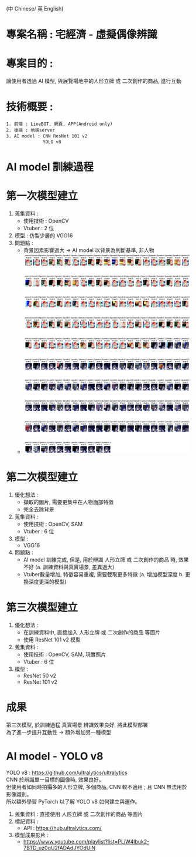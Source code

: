 (中 Chinese/ 英 English)

# 專案名稱 : 宅經濟 - 虛擬偶像辨識
# 專案目的 :   
讓使用者透過 AI 模型, 與展覽場地中的人形立牌 或 二次創作的商品, 進行互動
# 技術概要 : 
    1. 前端 : LineBOT, 網頁, APP(Android only)
    2. 後端 : 地端server
    3. AI model : CNN ResNet 101 v2
                  YOLO v8
                  
# AI model 訓練過程
# 第一次模型建立
1. 蒐集資料 : 
    - 使用技術 : OpenCV
    - Vtuber : 2 位
2. 模型 : 
    仿製少層的 VGG16
3. 問題點 :  
    - 背景因素影響過大 -> AI model 以背景為判斷基準, 非人物
    - ![Image text](https://github.com/h0806449f/Project_Tibame/blob/main/%E7%AC%AC%E4%B8%80%E6%AC%A1.png)

# 第二次模型建立
1. 優化想法 : 
    - 擷取的圖片, 需要更集中在人物面部特徵
    - 完全去除背景
2. 蒐集資料 : 
    - 使用技術 : OpenCV, SAM
    - Vtuber : 6 位
3. 模型 : 
    - VGG16
4. 問題點 : 
    - AI model 訓練完成, 但是, 用於辨識 人形立牌 或 二次創作的商品 時, 效果不好   (a. 訓練資料與真實場景, 差異過大)
    - Vtuber數量增加, 特徵容易重複, 需要截取更多特徵   (a. 增加模型深度 b. 更換深度更深的模型)

# 第三次模型建立
1. 優化想法 : 
    - 在訓練資料中, 直接加入 人形立牌 或 二次創作的商品 等圖片
    - 使用 ResNet 101 v2 模型
2. 蒐集資料 : 
    - 使用技術 : OpenCV, SAM, 現實照片
    - Vtuber : 6 位
3. 模型 : 
    - ResNet 50 v2
    - ResNet 101 v2

# 成果
第三次模型, 於訓練過程 真實場景 辨識效果良好, 將此模型部署  
為了進一步提升互動性 -> 額外增加另一種模型

# AI model - YOLO v8  
YOLO v8 : https://github.com/ultralytics/ultralytics  
CNN 於辨識單一目標的圖像時, 效果良好。  
但使用者如同時拍攝多的人形立牌, 多個商品, CNN 較不適用 ; 且 CNN 無法用於影像識別。  
所以額外學習 PyTorch 以了解 YOLO v8 如何建立與運作。

1. 蒐集資料 : 直接使用 人形立牌 或 二次創作的商品 等圖片
2. 標記資料 : 
    - API : https://hub.ultralytics.com/
3. 模型成果影片 : 
    - https://www.youtube.com/playlist?list=PLjW4Ibuk2-7BTD_uz0qU2fADAdJYOdUiN

